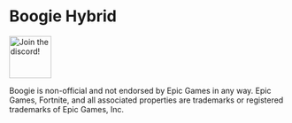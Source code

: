 
# Boogie Hybrid
<a target="_blank" href="discord.gg/HfNfDQnPb6" title="Join our Discord!">
<img draggable="false" src="https://discordapp.com/api/guilds/931381302714855425/widget.png?style=banner2" height="76px" draggable="false" alt="Join the discord!">
</a>

Boogie is non-official and not endorsed by Epic Games in any way.
Epic Games, Fortnite, and all associated properties are trademarks or registered trademarks of Epic Games, Inc.
